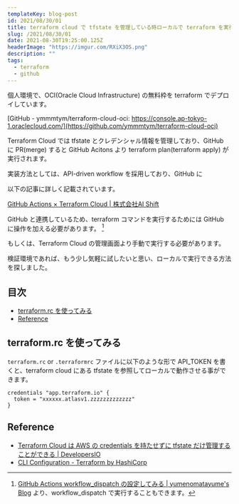 ```yaml
---
templateKey: blog-post
id: 2021/08/30/01
title: terraform cloud で tfstate を管理している時ローカルで terraform を実行する方法
slug: /2021/08/30/01
date: 2021-08-30T19:25:00.125Z
headerImage: "https://imgur.com/RXiX3OS.png"
description: ""
tags:
  - terraform
  - github
---
```


個人環境で、OCI(Oracle Cloud Infrastructure) の無料枠を terraform でデプロイしています。

[GitHub - ymmmtym/terraform-cloud-oci: https://console.ap-tokyo-1.oraclecloud.com/](https://github.com/ymmmtym/terraform-cloud-oci)

Terraform Cloud では tfstate とクレデンシャル情報を管理しており、GitHub に PR(merge) すると GitHub Acitons より terraform plan(terraform apply) が実行されます。

実装方法としては、API-driven workflow を採用しており、GitHub に

以下の記事に詳しく記載されています。

[GitHub Actions × Terraform Cloud | 株式会社AI Shift](https://www.ai-shift.co.jp/techblog/1924)

GitHub と連携しているため、terraform コマンドを実行するためには GitHub に操作を加える必要があります。 [^1]

もしくは、Terraform Cloud の管理画面より手動で実行する必要があります。

検証環境であれば、もう少し気軽に試したいと思い、ローカルで実行できる方法を探しました。

## 目次
<!-- START doctoc generated TOC please keep comment here to allow auto update -->
<!-- DON'T EDIT THIS SECTION, INSTEAD RE-RUN doctoc TO UPDATE -->


- [terraform.rc を使ってみる](#terraformrc-%E3%82%92%E4%BD%BF%E3%81%A3%E3%81%A6%E3%81%BF%E3%82%8B)
- [Reference](#reference)

<!-- END doctoc generated TOC please keep comment here to allow auto update -->

## terraform.rc を使ってみる

`terraform.rc` or `.terraformrc` ファイルに以下のような形で API_TOKEN を書くと、terraform cloud にある tfstate を参照してローカルで動作させる事ができます。

```hci
credentials "app.terraform.io" {
  token = "xxxxxx.atlasv1.zzzzzzzzzzzzz"
}
```

## Reference

- [Terraform Cloud は AWS の credentials を持たせずに tfstate だけ管理することができる | DevelopersIO](https://dev.classmethod.jp/articles/manage-tfstate-terraform-cloud/)
- [CLI Configuration - Terraform by HashiCorp](https://www.terraform.io/docs/cli/config/config-file.html)

[^1]: [GitHub Actions workflow_dispatch の設定してみる | yumenomatayume's Blog](https://blog.ymmmtym.com/2021/08/17/04) より、workflow_dispatch で実行することもできます。
